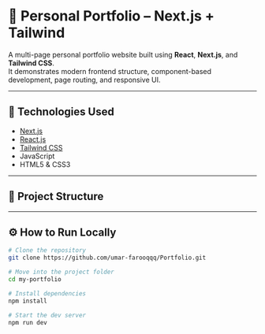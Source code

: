 # 💼 Personal Portfolio – Next.js + Tailwind

A multi-page personal portfolio website built using **React**, **Next.js**, and **Tailwind CSS**.  
It demonstrates modern frontend structure, component-based development, page routing, and responsive UI.

---

## 🚀 Technologies Used

- [Next.js](https://nextjs.org/)
- [React.js](https://reactjs.org/)
- [Tailwind CSS](https://tailwindcss.com/)
- JavaScript
- HTML5 & CSS3

---

## 📂 Project Structure



---

## ⚙️ How to Run Locally

```bash
# Clone the repository
git clone https://github.com/umar-farooqqq/Portfolio.git

# Move into the project folder
cd my-portfolio

# Install dependencies
npm install

# Start the dev server
npm run dev
